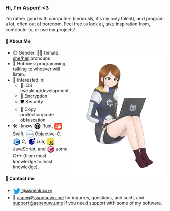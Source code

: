 ### Hi, I'm Aspen! <3

I'm rather good with computers (seriously, it's my only talent), and program a lot, often out of boredom. Feel free to look at, take inspiration from, contribute to, or use my projects!

#### 👩 About Me


<a href="https://twitter.com/ieatclocks" target="blank"><img valign="middle" align="right" src="assets/hoodie.png" width="300px" alt="drawn by varese, aka @ieatclocks"/></a>

 - 😊 Gender: 🏳️‍⚧️ female, [she/her](https://pronoun.is/she/her) pronouns
 - 🌱 Hobbies: programming, talking to whoever will listen.
 - 🔭 Interested in:
   - 📱 iOS tweaking/development
   - 🔑 Encryption
   - 🛡️ Security
   - 🔐 Copy protection/code obfuscation
 - 🛠 I know <img valign="middle" src="assets/rust.svg" width="24px" /> Rust, <img valign="middle" src="assets/swift.svg" width="24px" /> Swift, <img valign="middle" src="assets/objc.svg" width="24px" /> Objective-C, <img valign="middle" src="assets/c.svg" width="24px" /> C, <img valign="middle" src="assets/lua.svg" width="24px" /> Lua, <img valign="middle" src="assets/js.svg" width="24px" /> JavaScript, and <img valign="middle" src="assets/c++.svg" width="24px" /> some C++ (from most knowledge to least knowledge). <!-- All icons from https://devicon.dev -->

#### 💬 Contact me

* <a href="https://twitter.com/aspenluxxxy" target="blank"><img valign="middle" src="assets/twitter.svg" width="24px"/> @aspenluxxxy</a>
* 📧 [aspen@aspenuwu.me](mailto:aspen@aspenuwu.me) for inquries, questions, and such, and [support@aspenuwu.me](mailto:support@aspenuwu.me) if you need support with some of my software.
